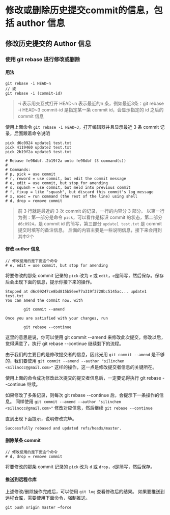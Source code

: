 # 修改或删除历史提交commit的信息，包括 author 信息

## 修改历史提交的 Author 信息

### 使用 git rebase 进行修改或删除

#### 用法
```
git rebase -i HEAD~n
// 或
git rebase -i (commit-id)
```
> -i 表示用交互式打开
> HEAD~n 表示最近的n 条，例如最近3条：git rebase -i HEAD~3
> commit-id 是指定某一条 commit id，会显示指定的 id 之后的 commit 信息

使用上面命令 `git rebase -i HEAD~3`，打开编辑器并且显示最近 3 条 commit 记录，后面跟着命令说明

```
pick d6c0924 update1 test.txt
pick 4119460 update2 test.txt
pick 2b19f2a update3 test.txt

# Rebase fe98dbf..2b19f2a onto fe98dbf (3 command(s))
#
# Commands:
# p, pick = use commit
# r, reword = use commit, but edit the commit message
# e, edit = use commit, but stop for amending
# s, squash = use commit, but meld into previous commit
# f, fixup = like "squash", but discard this commit's log message
# x, exec = run command (the rest of the line) using shell
# d, drop = remove commit
```

> 前 3 行就是最近的 3 次 commit 的记录，一行的内容分 3 部分。
> 以第一行为例：第一部分是命令 `pick`，可以看作是标识 commit 的状态，第二部分 `d6c0924`，是 commit id 的简写，第三部分 `update1 test.txt` 是 commit 提交时填写的备注信息。
> 后面的内容主要是一些说明信息，接下来会用到其中2个

#### 修改 author 信息
```
// 修改使用的是下面这个命令
# e, edit = use commit, but stop for amending
```

将要修改的那条 commit 记录的 `pick` 改为 `e` 或 `edit`，`e`是简写，然后保存。保存后会出现下面的信息，提示你接下来的操作。
```
Stopped at d6c09247ce8bd815b56ee77a319f3728bc5145ac... update1 test.txt
You can amend the commit now, with

        git commit --amend

Once you are satisfied with your changes, run

        git rebase --continue
```

这里的意思是说，你可以使用 git commit --amend 来修改此次提交，修改以后，觉得满意了，执行 git rebase --continue 继续剩下的流程。

由于我们的主要目的是修改提交者的信息，因此光用 `git commit --amend` 是不够的，我们要使用 `git commit --amend --author "silinchen <silinccc@gmail.com>"` 这样的操作，这一点是修改提交者信息的关键所在。

使用上面的命令成功修改此次提交的提交者信息后，一定要记得执行 git rebase --continue 继续。

如果修改了多条记录，则每次 git rebase --continue 后，会提示下一条操作的信息。
同样使用 `git commit --amend --author "silinchen <silinccc@gmail.com>"` 修改对应信息，然后继续 `git rebase --continue`

直到出现下面提示，说明修改完毕。
```
Successfully rebased and updated refs/heads/master.
```

#### 删除某条 commit
```
// 修改使用的是下面这个命令
# d, drop = remove commit
```
将要修改的那条 commit 记录的 `pick` 改为 `d` 或 `drop`，`d`是简写，然后保存。

#### 推送到远程仓库
上述修改/删除操作完成后，可以使用 `git log` 查看修改后的结果。
如果要推送到远程仓库，需要使用下面命令，强制推送。
```
git push origin master –force
```

